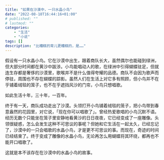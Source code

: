 ```yaml
---
title: "如果在沙漠中，一只水晶小鸟"
date: "2022-08-18T16:44:16+01:00"
# published: ""
# lastmod: ""
categories: 
    - "生活"
    - "小说"
tags: []
description: "比糟糕的育儿更糟糕的，是……"
---
```

假设有一只水晶小鸟。它在沙漠中出生，跟着商队长大，虽然偶尔也能碰到绿洲，但大部分时间都在黄沙中跋涉。小鸟能唱动人的歌，在绿洲中引得蝴蝶驻足，但就连生存都是奢侈的沙漠里，歌喉并不是什么值得夸耀的品德。商队不会因为歌声而停驻，周围也不存在蝴蝶的踪影。虽然人们在生活上对它多有照顾，但小鸟并不在乎铺着绒毯的笼子，也不在乎遮挡风沙的门帘，小鸟只想唱歌。

如此生活十年，三十年，一百年。

终于有一天，商队成功走出了沙漠。头领打开小鸟铺着绒毯的笼子，把小鸟带到春意盎然的花园里，对它说，「现在你可以唱歌了」。曾经热爱歌唱的小鸟沉默不语。经历无数个只能坐在笼子里安静地看黄沙的日日夜夜，它已经变成了一座雕像。头领很疑惑，怎么会发生这种不可思议的事呢？但她和它生活在一起太久，已经忘记了，沙漠中的一只会唱歌的水晶小鸟，才是更不可思议的事。而现在，奇迹的时间已经结束了。终于变成了雕像的水晶小鸟，无论再怎么用蝴蝶将其环绕，都再也不能开口唱歌了。

这就是本不该存在在沙漠中的水晶小鸟的故事。
